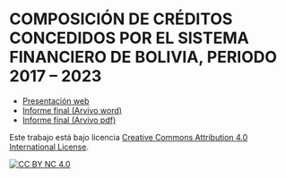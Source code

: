 # COMPOSICIÓN DE CRÉDITOS CONCEDIDOS POR EL SISTEMA FINANCIERO DE BOLIVIA, PERIODO 2017 – 2023

- [Presentación web](#)
- [Informe final (Arvivo word)](https://github.com/PRIMERO-LOS-DATOS/COMPOSICION-DE-CARTERA-DEL-SISTEMA-FINANCIERO-DE-BOLIVIA/raw/main/LASPUMSS/COMPOSICION-DE-CARTERA-DEL-SISTEMA-FINANCIERO-DE-BOLIVIA/PRINCIPAL-ARTICULO-WORD.docx)
- [Informe final (Arvivo pdf)](https://github.com/PRIMERO-LOS-DATOS/COMPOSICION-DE-CARTERA-DEL-SISTEMA-FINANCIERO-DE-BOLIVIA/blob/main/LASPUMSS/COMPOSICION-DE-CARTERA-DEL-SISTEMA-FINANCIERO-DE-BOLIVIA/PRINCIPAL-ARTICULO-WORD.pdf)


Este trabajo está bajo licencia 
[Creative Commons Attribution 4.0 International License][cc-by-nc].

[![CC BY NC 4.0][cc-by-nc-image]][cc-by-nc]

[cc-by-nc]: https://creativecommons.org/licenses/by-nc/4.0/
[cc-by-nc-image]: https://mirrors.creativecommons.org/presskit/buttons/88x31/png/by-nc.png
